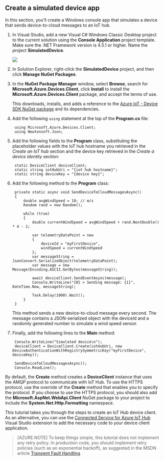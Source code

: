 ## Create a simulated device app

In this section, you'll create a Windows console app that simulates a device that sends device-to-cloud messages to an IoT hub.

1. In Visual Studio, add a new Visual C# Windows Classic Desktop project to the current solution using the **Console  Application** project template.  Make sure the .NET Framework version is 4.5.1 or higher. Name the project **SimulatedDevice**.

   	![][30]

2. In Solution Explorer, right-click the **SimulatedDevice** project, and then click **Manage NuGet Packages**.

3. In the **NuGet Package Manager** window, select **Browse**, search for **Microsoft.Azure.Devices.Client**, click **Install** to install the **Microsoft.Azure.Devices.Client** package, and accept the terms of use.

	This downloads, installs, and adds a reference to the [Azure IoT - Device SDK NuGet package][lnk-device-nuget] and its dependencies.

4. Add the following `using` statement at the top of the **Program.cs** file:

		using Microsoft.Azure.Devices.Client;
        using Newtonsoft.Json;


5. Add the following fields to the **Program** class, substituting the placeholder values with the IoT hub hostname you retrieved in the *Create an IoT hub* section and the device key retrieved in the *Create a device identity* section:

		static DeviceClient deviceClient;
        static string iotHubUri = "{iot hub hostname}";
        static string deviceKey = "{device key}";

6. Add the following method to the **Program** class:

		private static async void SendDeviceToCloudMessagesAsync()
        {
            double avgWindSpeed = 10; // m/s
            Random rand = new Random();

            while (true)
            {
                double currentWindSpeed = avgWindSpeed + rand.NextDouble() * 4 - 2;

                var telemetryDataPoint = new
                {
                    deviceId = "myFirstDevice",
                    windSpeed = currentWindSpeed
                };
                var messageString = JsonConvert.SerializeObject(telemetryDataPoint);
                var message = new Message(Encoding.ASCII.GetBytes(messageString));

                await deviceClient.SendEventAsync(message);
                Console.WriteLine("{0} > Sending message: {1}", DateTime.Now, messageString);

                Task.Delay(1000).Wait();
            }
        }

	This method sends a new device-to-cloud message every second. The message contains a JSON-serialized object with the deviceId and a randomly generated number to simulate a wind speed sensor.

7. Finally, add the following lines to the **Main** method:

        Console.WriteLine("Simulated device\n");
        deviceClient = DeviceClient.Create(iotHubUri, new DeviceAuthenticationWithRegistrySymmetricKey("myFirstDevice", deviceKey));

        SendDeviceToCloudMessagesAsync();
        Console.ReadLine();

  By default, the **Create** method creates a **DeviceClient** instance that uses the AMQP protocol to communicate with IoT Hub. To use the HTTPS protocol, use the override of the **Create** method that enables you to specify the protocol. If you choose to use the HTTPS protocol, you should also add the **Microsoft.AspNet.WebApi.Client** NuGet package to your project to include the **System.Net.Http.Formatting** namespace.

This tutorial takes you through the steps to create an IoT Hub device client. As an alternative, you can use the [Connected Service for Azure IoT Hub][lnk-connected-service] Visual Studio extension to add the necessary code to your device client application.

> [AZURE.NOTE] To keep things simple, this tutorial does not implement any retry policy. In production code, you should implement retry policies (such as an exponential backoff), as suggested in the MSDN article [Transient Fault Handling][lnk-transient-faults].

<!-- Links -->

[lnk-device-nuget]: https://www.nuget.org/packages/Microsoft.Azure.Devices.Client/
[lnk-transient-faults]: https://msdn.microsoft.com/zh-cn/library/hh680901(v=pandp.50).aspx
[lnk-connected-service]: https://visualstudiogallery.msdn.microsoft.com/e254a3a5-d72e-488e-9bd3-8fee8e0cd1d6

<!-- Images -->
[30]: ./media/iot-hub-getstarted-device-csharp/create-identity-csharp1.png
